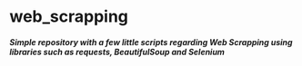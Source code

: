 # web_scrapping


##### Simple repository with a few little scripts regarding Web Scrapping using libraries such as requests, BeautifulSoup and Selenium
